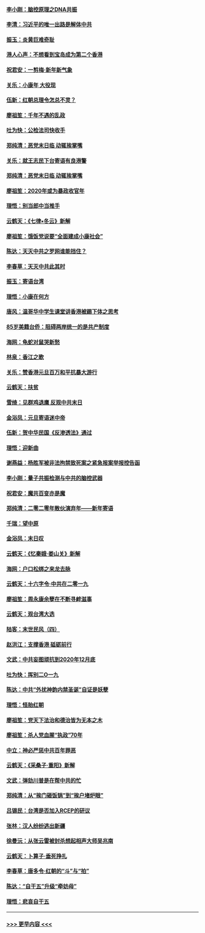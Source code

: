 #### [李小刚：脑控原理之DNA共振](../pages/nsc993/n11780962.md?t=01101744) 
#### [李清：习近平的唯一出路是解体中共](../pages/nsc993/n11780866.md?t=01101744) 
#### [振玉：炎黄巨难奇耻](../pages/nsc993/n11779632.md?t=01101744) 
#### [港人心声：不想看到宝岛成为第二个香港](../pages/nsc993/n11778817.md?t=01101744) 
#### [祝君安：一剪梅‧新年新气象](../pages/nsc993/n11776340.md?t=01101744) 
#### [关乐：小康年 大役现](../pages/nsc993/n11774213.md?t=01101744) 
#### [伍新：红朝总理令怎总不灵？](../pages/nsc993/n11770813.md?t=01101744) 
#### [廖祖笙：千年不遇的乱政](../pages/nsc993/n11770373.md?t=01101744) 
#### [吐为快：公检法司快收手](../pages/nsc993/n11770359.md?t=01101744) 
#### [郑纯清：恶党末日临 动辄挨掌嘴](../pages/nsc993/n11769912.md?t=01101744) 
#### [关乐：就王志民下台寄语有良港警](../pages/nsc993/n11769903.md?t=01101744) 
#### [郑纯清：恶党末日临 动辄挨掌嘴](../pages/nsc993/n11769356.md?t=01101744) 
#### [廖祖笙：2020年或为暴政收官年](../pages/nsc993/n11768216.md?t=01101744) 
#### [理悟：别当郎中当推手](../pages/nsc993/n11768243.md?t=01101744) 
#### [云鹤天：《七律▪冬云》新解](../pages/nsc993/n11768204.md?t=01101744) 
#### [廖祖笙：饿饭党说要“全面建成小康社会”](../pages/nsc993/n11767482.md?t=01101744) 
#### [陈达：天灭中共之罗网谁能挡住？](../pages/nsc993/n11767465.md?t=01101744) 
#### [李春草：天灭中共此其时](../pages/nsc993/n11767452.md?t=01101744) 
#### [振玉：寄语台湾](../pages/nsc993/n11767432.md?t=01101744) 
#### [理悟：小康在何方](../pages/nsc993/n11767394.md?t=01101744) 
#### [唐风：温哥华中学生课堂讲香港被踢下体之思考](../pages/nsc993/n11766848.md?t=01101744) 
#### [85岁美籍台侨：阻碍两岸统一的是共产制度](../pages/nsc993/n11765043.md?t=01101744) 
#### [海网：龟蛇对鼠哭新愁](../pages/nsc993/n11764895.md?t=01101744) 
#### [林泉：香江之歌](../pages/nsc993/n11764415.md?t=01101744) 
#### [关乐：赞香港元旦百万和平抗暴大游行](../pages/nsc993/n11764382.md?t=01101744) 
#### [云鹤天：扶贫](../pages/nsc993/n11764245.md?t=01101744) 
#### [雪绮：见群鸡退鹰  反观中共末日](../pages/nsc993/n11762112.md?t=01101744) 
#### [金浴凤：元旦寄语迷中帝](../pages/nsc993/n11761788.md?t=01101744) 
#### [伍新：贺中华民国《反渗透法》通过](../pages/nsc993/n11761994.md?t=01101744) 
#### [理悟：迎新曲](../pages/nsc993/n11761152.md?t=01101744) 
#### [谢燕益：杨胜军被非法拘禁致死案之紧急报案举报控告函](../pages/nsc993/n11756134.md?t=01101744) 
#### [李小刚：量子共振检测与中共的脑控武器](../pages/nsc993/n11754518.md?t=01101744) 
#### [祝君安：魔共百变亦是魔](../pages/nsc993/n11754469.md?t=01101744) 
#### [郑纯清：二零二零年散伙演弃年——新年寄语](../pages/nsc993/n11754195.md?t=01101744) 
#### [千瑞：望中原](../pages/nsc993/n11754159.md?t=01101744) 
#### [金浴凤：末日叹](../pages/nsc993/n11752359.md?t=01101744) 
#### [云鹤天：《忆秦娥‧娄山关》新解](../pages/nsc993/n11752348.md?t=01101744) 
#### [海网：户口松绑之来龙去脉](../pages/nsc993/n11752328.md?t=01101744) 
#### [云鹤天：十六字令‧中共在二零一九](../pages/nsc993/n11752305.md?t=01101744) 
#### [廖祖笙：周永康余孽在不断寻衅滋事](../pages/nsc993/n11751013.md?t=01101744) 
#### [云鹤天：观台湾大选](../pages/nsc993/n11751007.md?t=01101744) 
#### [陆客：末世民风（四）](../pages/nsc993/n11749203.md?t=01101744) 
#### [赵洪江：支撑香港 砥砺前行](../pages/nsc993/n11748482.md?t=01101744) 
#### [文武：中共妄图顽抗到2020年12月底](../pages/nsc993/n11748446.md?t=01101744) 
#### [吐为快：挥别二O一九](../pages/nsc993/n11748411.md?t=01101744) 
#### [陈达：中共“外扰神韵内禁圣诞”自证是妖孽](../pages/nsc993/n11748226.md?t=01101744) 
#### [理悟：怪胎红朝](../pages/nsc993/n11748206.md?t=01101744) 
#### [廖祖笙：党天下法治和德治皆为无本之木](../pages/nsc993/n11748135.md?t=01101744) 
#### [廖祖笙：杀人党血腥“执政”70年](../pages/nsc993/n11745144.md?t=01101744) 
#### [中立：神必严惩中共百年罪恶](../pages/nsc993/n11744970.md?t=01101744) 
#### [云鹤天：《采桑子‧重阳》新解](../pages/nsc993/n11744948.md?t=01101744) 
#### [文武：弹劾川普是在帮中共的忙](../pages/nsc993/n11744758.md?t=01101744) 
#### [郑纯清：从“挨门砸饭锅”到“挨户堵炉眼”](../pages/nsc993/n11744745.md?t=01101744) 
#### [吕锡民：台湾是否加入RCEP的研议](../pages/nsc993/n11744701.md?t=01101744) 
#### [张林：汉人纷纷逃出新疆](../pages/nsc993/n11743530.md?t=01101744) 
#### [徐曼沅：从张云雷被封杀想起相声大师吴兆南](../pages/nsc993/n11741816.md?t=01101744) 
#### [云鹤天：卜算子‧垂死挣扎](../pages/nsc993/n11739956.md?t=01101744) 
#### [李春草：唐多令‧红朝的“斗”与“拍”](../pages/nsc993/n11739830.md?t=01101744) 
#### [陈达：“自干五”升级“牵妨母”](../pages/nsc993/n11739724.md?t=01101744) 
#### [理悟：悲哀自干五](../pages/nsc993/n11739547.md?t=01101744) 

----
#### [ >>> 更早内容 <<< ](../indexes/nsc993-earlier.md)

